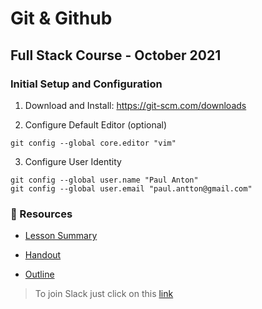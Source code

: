 # Git & Github
## Full Stack Course - October 2021

### Initial Setup and Configuration

1. Download and Install: https://git-scm.com/downloads

2. Configure Default Editor (optional)

```
git config --global core.editor "vim"
```

3. Configure User Identity
```
git config --global user.name "Paul Anton"
git config --global user.email "paul.antton@gmail.com"
```



### 📄 Resources

- [Lesson Summary](https://...)

- [Handout](https://...)

- [Outline](https://...)


> To join Slack just click on this [link](https://hamburgcodingschool.slack.com/join/shared_invite/enQtMjczNDI3OTE4NzIwLTE2ZmNkNDk5YTg3MDFlOTY2ZmU2YzU5YTU4MTNhNDg4MTRhNTMwYzFiNTdlOTdhYzllYzg5YmVkYzljNWExY2U#/)
